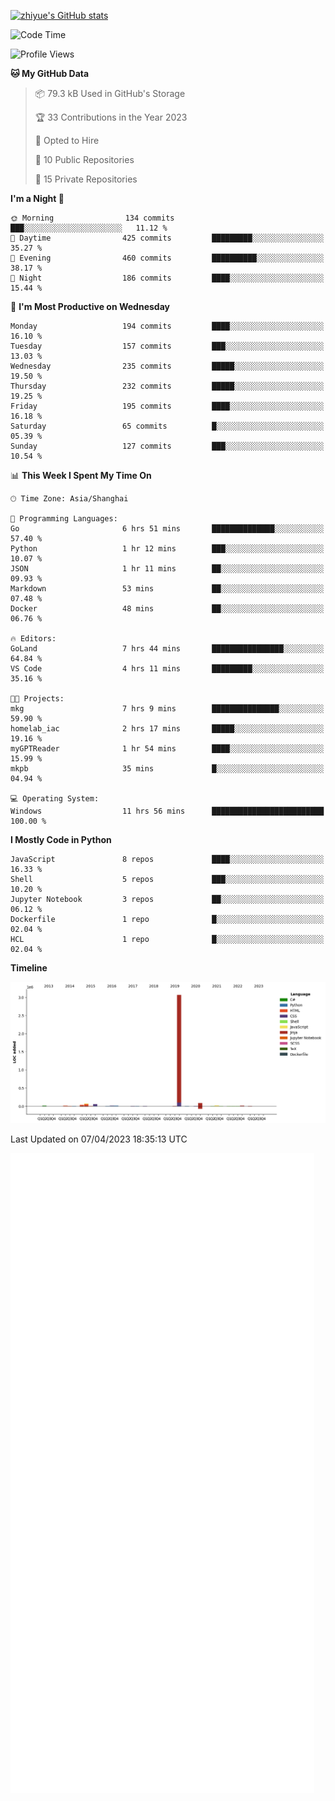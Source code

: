 
[![zhiyue's GitHub stats](https://github-readme-stats.vercel.app/api?username=zhiyue)](https://github.com/anuraghazra/github-readme-stats&&show_icons=true)

<!--START_SECTION:waka-->
![Code Time](http://img.shields.io/badge/Code%20Time-1%2C072%20hrs%2045%20mins-blue)

![Profile Views](http://img.shields.io/badge/Profile%20Views-0-blue)

**🐱 My GitHub Data** 

> 📦 79.3 kB Used in GitHub's Storage 
 > 
> 🏆 33 Contributions in the Year 2023
 > 
> 💼 Opted to Hire
 > 
> 📜 10 Public Repositories 
 > 
> 🔑 15 Private Repositories 
 > 
**I'm a Night 🦉** 

```text
🌞 Morning                134 commits         ███░░░░░░░░░░░░░░░░░░░░░░   11.12 % 
🌆 Daytime                425 commits         █████████░░░░░░░░░░░░░░░░   35.27 % 
🌃 Evening                460 commits         ██████████░░░░░░░░░░░░░░░   38.17 % 
🌙 Night                  186 commits         ████░░░░░░░░░░░░░░░░░░░░░   15.44 % 
```
📅 **I'm Most Productive on Wednesday** 

```text
Monday                   194 commits         ████░░░░░░░░░░░░░░░░░░░░░   16.10 % 
Tuesday                  157 commits         ███░░░░░░░░░░░░░░░░░░░░░░   13.03 % 
Wednesday                235 commits         █████░░░░░░░░░░░░░░░░░░░░   19.50 % 
Thursday                 232 commits         █████░░░░░░░░░░░░░░░░░░░░   19.25 % 
Friday                   195 commits         ████░░░░░░░░░░░░░░░░░░░░░   16.18 % 
Saturday                 65 commits          █░░░░░░░░░░░░░░░░░░░░░░░░   05.39 % 
Sunday                   127 commits         ███░░░░░░░░░░░░░░░░░░░░░░   10.54 % 
```


📊 **This Week I Spent My Time On** 

```text
🕑︎ Time Zone: Asia/Shanghai

💬 Programming Languages: 
Go                       6 hrs 51 mins       ██████████████░░░░░░░░░░░   57.40 % 
Python                   1 hr 12 mins        ███░░░░░░░░░░░░░░░░░░░░░░   10.07 % 
JSON                     1 hr 11 mins        ██░░░░░░░░░░░░░░░░░░░░░░░   09.93 % 
Markdown                 53 mins             ██░░░░░░░░░░░░░░░░░░░░░░░   07.48 % 
Docker                   48 mins             ██░░░░░░░░░░░░░░░░░░░░░░░   06.76 % 

🔥 Editors: 
GoLand                   7 hrs 44 mins       ████████████████░░░░░░░░░   64.84 % 
VS Code                  4 hrs 11 mins       █████████░░░░░░░░░░░░░░░░   35.16 % 

🐱‍💻 Projects: 
mkg                      7 hrs 9 mins        ███████████████░░░░░░░░░░   59.90 % 
homelab_iac              2 hrs 17 mins       █████░░░░░░░░░░░░░░░░░░░░   19.16 % 
myGPTReader              1 hr 54 mins        ████░░░░░░░░░░░░░░░░░░░░░   15.99 % 
mkpb                     35 mins             █░░░░░░░░░░░░░░░░░░░░░░░░   04.94 % 

💻 Operating System: 
Windows                  11 hrs 56 mins      █████████████████████████   100.00 % 
```

**I Mostly Code in Python** 

```text
JavaScript               8 repos             ████░░░░░░░░░░░░░░░░░░░░░   16.33 % 
Shell                    5 repos             ███░░░░░░░░░░░░░░░░░░░░░░   10.20 % 
Jupyter Notebook         3 repos             ██░░░░░░░░░░░░░░░░░░░░░░░   06.12 % 
Dockerfile               1 repo              █░░░░░░░░░░░░░░░░░░░░░░░░   02.04 % 
HCL                      1 repo              █░░░░░░░░░░░░░░░░░░░░░░░░   02.04 % 
```



**Timeline**

![Lines of Code chart](https://raw.githubusercontent.com/zhiyue/zhiyue/main/assets/bar_graph.png)


 Last Updated on 07/04/2023 18:35:13 UTC
<!--END_SECTION:waka-->

<!-- [![Top Langs](https://github-readme-stats.vercel.app/api/top-langs/?username=zhiyue)](https://github.com/anuraghazra/github-readme-stats) -->

![](./github-metrics.svg)

